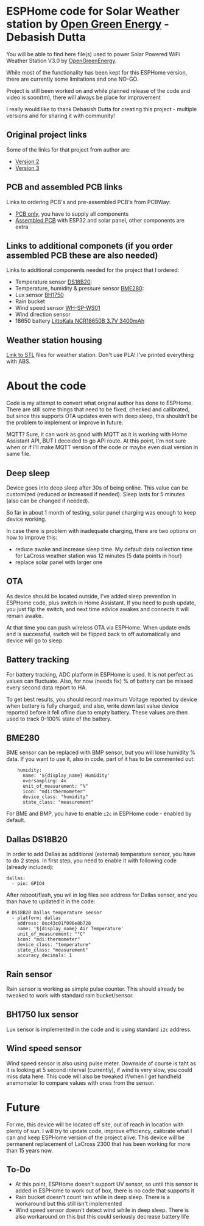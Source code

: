 # ESPHome code for Solar Weather station by [Open Green Energy](https://github.com/deba168) - Debasish Dutta 

You will be able to find here file(s) used to power Solar Powered WiFi Weather Station V3.0 by [OpenGreenEnergy](https://github.com/deba168).

While most of the functionality has been kept for this ESPHome version, there are currently some limitations and one NO-GO.

Project is still been worked on and while planned release of the code and video is soon(tm), there will always be place for improvement

I really would like to thank Debasish Dutta for creating this project - multiple versions and for sharing it with community!

## Original project links
Some of the links for that project from author are:
- [Version 2](https://www.instructables.com/Solar-Powered-WiFi-Weather-Station-V20)
- [Version 3](https://www.instructables.com/Solar-Powered-WiFi-Weather-Station-V30/)

## PCB and assembled PCB links
Links to ordering PCB's and pre-assembled PCB's from PCBWay:
- [PCB only](https://www.pcbway.com/project/shareproject/Solar_Powered_WiFi_Weather_Station_V3_0.html), you have to supply all components
- [Assembled PCB](https://www.pcbway.com/project/gifts_detail/Solar_Powered_WiFi_Weather_Station_V3_0.html) with ESP32 and solar panel, other components are extra

## Links to additional componets (if you order assembled PCB these are also needed)
Links to additional components needed for the project that I ordered:
- Temperature sensor [DS18B20](https://www.aliexpress.com/item/4000895660165.html):
- Temperature, humidity & pressure sensor [BME280](https://www.aliexpress.com/item/1005003622447376.html):
- Lux sensor [BH1750](https://s.click.aliexpress.com/e/_AazuEN)
- Rain bucket
- Wind speed sensor [WH-SP-WS01](https://s.click.aliexpress.com/e/_ACndMN) 
- Wind direction sensor
- 18650 battery [LittoKala NCR18650B 3.7V 3400mAh](https://s.click.aliexpress.com/e/_AM6kqp)

## Weather station housing
[Link to STL](https://www.thingiverse.com/thing:4805867) files for weather station. Don't use PLA! I've printed everything with ABS.

# About the code

Code is my attempt to convert what original author has done to ESPHome.
There are still some things that need to be fixed, checked and calibrated, but since this supports OTA updates even with deep sleep, this shouldn't be the problem to implement or improve in future.

MQTT? Sure, it can work as good with MQTT as it is working with Home Assistant API, BUT I deceided to go API route.
At this point, I'm not sure when or if I'll make MQTT version of the code or maybe even dual version in same file.

## Deep sleep
Device goes into deep sleep after 30s of being online. This value can be customized (reduced or increased if needed). 
Sleep lasts for 5 minutes (also can be changed if needed).

So far in about 1 month of testing, solar panel charging was enough to keep device working.

In case there is problem with inadequate charging, there are two options on how to improve this:
- reduce awake and increase sleep time. My default data collection time for LaCross weather station was 12 minutes (5 data points in hour)
- replace solar panel with larger one

## OTA
As device should be located outside, I've added sleep prevention in ESPHome code, plus switch in Home Assistant.
If you need to push update, you just flip the switch, and next time edvice awakes and connects it will remain awake.

At that time you can push wireless OTA via ESPHome. When update ends and is successful, switch will be flipped back to off automatically and device will go to sleep.

## Battery tracking

For battery tracking, ADC platform in ESPHome is used. It is not perfect as values can fluctuate.
Also, for now (needs fix) % of battery can be missed every second data report to HA.

To get best results, you should record maximum Voltage reported by device when battery is fully charged, and also, write down last value device reported before it fell ofline due to empty battery.
These values are then used to track 0-100% state of the battery.

## BME280

BME sensor can be replaced with BMP sensor, but you will lose humidity % data. If you want to use it, also in code, part of it has to be commented out:
```
    humidity:
      name: '${display_name} Humidity'
      oversampling: 4x
      unit_of_measurement: "%"
      icon: "mdi:thermometer"
      device_class: "humidity"
      state_class: "measurement"
```

For BME and BMP, you have to enable `i2c` in ESPHome code - enabled by default.

## Dallas DS18B20

In order to add Dallas as additional (external) temperature sensor, you have to do 2 steps.
In first step, you need to enable it with following code (already included):
```
dallas:
  - pin: GPIO4
```
After reboot/flash, you wil in log files see address for Dallas sensor, and you than have to updated it in the code:
```
# DS18B20 Dallas temperature sensor
  - platform: dallas
    address: 0xc43c01f096e8b728
    name: '${display_name} Air Temperature'
    unit_of_measurement: "°C"
    icon: "mdi:thermometer"
    device_class: "temperature"
    state_class: "measurement"
    accuracy_decimals: 1    
```
## Rain sensor

Rain sensor is working as simple pulse counter. This should already be tweaked to work with standard rain bucket/sensor.

## BH1750 lux sensor

Lux sensor is implemented in the code and is using standard `i2c` address.

## Wind speed sensor

Wind speed sensor is also using pulse meter. Downside of course is taht as it is looking at 5 second interval (currently), if wind is very slow, you could miss data here.
This code will also be tweaked if/when I get handheld anemometer to compare values with ones from the sensor.

# Future

For me, this device will be located off site, out of reach in location with plenty of sun.
I will try to update code, improve efficiency, calibrate what I can and keep ESPHome version of the project alive.
This device will be permanent replacement of LaCross 2300 that has been working for more than 15 years now.

## To-Do

* At this point, ESPHome doesn't support UV sensor, so until this sensor is added in ESPHome to work out of box, there is no code that supports it
* Rain bucket doesn't count rain while in deep sleep. There is a workaround but this still isn't implemented
* Wind speed sensor doesn't detect wind while in deep sleep. There is also workaround on this but this could seriously decrease battery life
